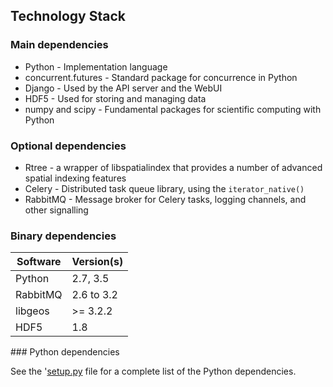 ## Technology Stack

### Main dependencies
 
* Python - Implementation language
* concurrent.futures - Standard package for concurrence in Python
* Django - Used by the API server and the WebUI
* HDF5 - Used for storing and managing data
* numpy and scipy - Fundamental packages for scientific computing with Python

### Optional dependencies

* Rtree - a wrapper of libspatialindex that provides a number of advanced spatial indexing features 
* Celery - Distributed task queue library, using the `iterator_native()`
* RabbitMQ - Message broker for Celery tasks, logging channels, and other signalling

### Binary dependencies

Software  | Version(s)
--------- | ----------
Python | 2.7, 3.5
RabbitMQ | 2.6 to 3.2
libgeos | >= 3.2.2
HDF5 | 1.8


### Python dependencies

See the '[setup.py](../setup.py) file for a complete list of the Python dependencies.
